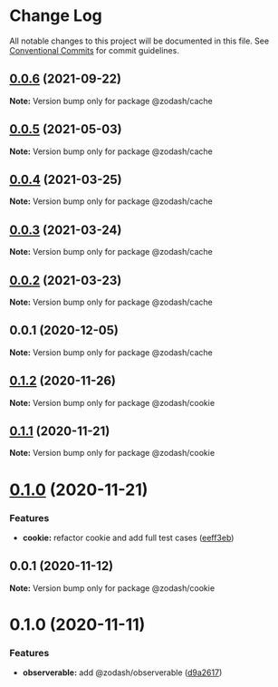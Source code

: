 # Change Log

All notable changes to this project will be documented in this file.
See [Conventional Commits](https://conventionalcommits.org) for commit guidelines.

## [0.0.6](https://github.com/zcorky/zodash/compare/@zodash/cache@0.0.5...@zodash/cache@0.0.6) (2021-09-22)

**Note:** Version bump only for package @zodash/cache





## [0.0.5](https://github.com/zcorky/zodash/compare/@zodash/cache@0.0.4...@zodash/cache@0.0.5) (2021-05-03)

**Note:** Version bump only for package @zodash/cache





## [0.0.4](https://github.com/zcorky/zodash/compare/@zodash/cache@0.0.3...@zodash/cache@0.0.4) (2021-03-25)

**Note:** Version bump only for package @zodash/cache





## [0.0.3](https://github.com/zcorky/zodash/compare/@zodash/cache@0.0.2...@zodash/cache@0.0.3) (2021-03-24)

**Note:** Version bump only for package @zodash/cache





## [0.0.2](https://github.com/zcorky/zodash/compare/@zodash/cache@0.0.1...@zodash/cache@0.0.2) (2021-03-23)

**Note:** Version bump only for package @zodash/cache





## 0.0.1 (2020-12-05)

**Note:** Version bump only for package @zodash/cache





## [0.1.2](https://github.com/zcorky/zodash/compare/@zodash/cookie@0.1.1...@zodash/cookie@0.1.2) (2020-11-26)

**Note:** Version bump only for package @zodash/cookie





## [0.1.1](https://github.com/zcorky/zodash/compare/@zodash/cookie@0.1.0...@zodash/cookie@0.1.1) (2020-11-21)

**Note:** Version bump only for package @zodash/cookie





# [0.1.0](https://github.com/zcorky/zodash/compare/@zodash/cookie@0.0.1...@zodash/cookie@0.1.0) (2020-11-21)


### Features

* **cookie:** refactor cookie and add full test cases ([eeff3eb](https://github.com/zcorky/zodash/commit/eeff3eb91eeb6f134de68df8091156c30ecd0347))





## 0.0.1 (2020-11-12)

**Note:** Version bump only for package @zodash/cookie





# 0.1.0 (2020-11-11)


### Features

* **observerable:** add @zodash/observerable ([d9a2617](https://github.com/zcorky/zodash/commit/d9a2617a6481c61caa8f01e3c89d41b41e78f87c))
